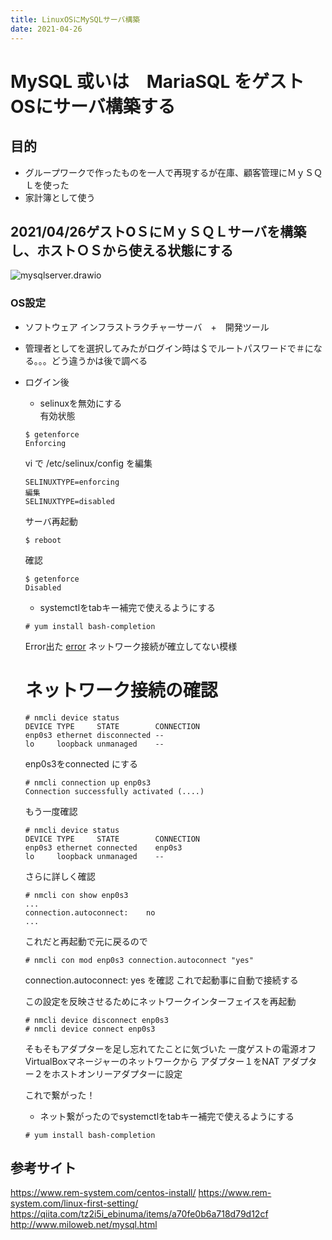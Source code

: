 ```yaml
---
title: LinuxOSにMySQLサーバ構築
date: 2021-04-26
---
```

# MySQL 或いは　MariaSQL をゲストOSにサーバ構築する
  ## 目的
  - グループワークで作ったものを一人で再現するが在庫、顧客管理にＭｙＳＱＬを使った
  - 家計簿として使う

  ## 2021/04/26ゲストOＳにＭｙＳＱＬサーバを構築し、ホストＯＳから使える状態にする
  ![mysqlserver.drawio](https://github.com/rika-9240/boilerplate/blob/master\path\Linux\MySQLServer.drawio.png?raw=true)

  ### OS設定
  - ソフトウェア インフラストラクチャーサーバ　+　開発ツール
  - 管理者としてを選択してみたがログイン時は＄でルートパスワードで＃になる。。。どう違うかは後で調べる
  - ログイン後
    - selinuxを無効にする<br>
    有効状態<br>

    ```
    $ getenforce
    Enforcing
    ```
    vi で /etc/selinux/config を編集<br>
    ```
    SELINUXTYPE=enforcing
    編集
    SELINUXTYPE=disabled
    ```
    サーバ再起動<br>
    ```
    $ reboot
    ```
    確認<br>
    ```
    $ getenforce
    Disabled
    ```
    - systemctlをtabキー補完で使えるようにする
    ```
    # yum install bash-completion
    ```
    Error出た
    [error](https://github.com/rika-9240/boilerplate/blob/master\path\20210426ServerRen\installError.png)
    ネットワーク接続が確立してない模様

    # ネットワーク接続の確認
    ```
    # nmcli device status
    DEVICE TYPE     STATE        CONNECTION
    enp0s3 ethernet disconnected --
    lo     loopback unmanaged    --
    ```
    enp0s3をconnected にする
    ```
    # nmcli connection up enp0s3
    Connection successfully activated (....)
    ```
    もう一度確認
    ```
    # nmcli device status
    DEVICE TYPE     STATE        CONNECTION
    enp0s3 ethernet connected    enp0s3
    lo     loopback unmanaged    --
    ```
    さらに詳しく確認
    ```
    # nmcli con show enp0s3
    ...
    connection.autoconnect:    no
    ...
    ```
    これだと再起動で元に戻るので
    ```
    # nmcli con mod enp0s3 connection.autoconnect "yes"
    ```
    connection.autoconnect:    yes を確認
    これで起動事に自動で接続する

    この設定を反映させるためにネットワークインターフェイスを再起動
    ```
    # nmcli device disconnect enp0s3
    # nmcli device connect enp0s3
    ```
    そもそもアダプターを足し忘れてたことに気づいた
    一度ゲストの電源オフ
    VirtualBoxマネージャーのネットワークから
    アダプター１をNAT
    アダプター２をホストオンリーアダプターに設定

    これで繋がった！
    - ネット繋がったのでsystemctlをtabキー補完で使えるようにする
    ```
    # yum install bash-completion
    ```


    

  ## 参考サイト
  https://www.rem-system.com/centos-install/
  https://www.rem-system.com/linux-first-setting/
  https://qiita.com/tz2i5i_ebinuma/items/a70fe0b6a718d79d12cf
  http://www.miloweb.net/mysql.html
